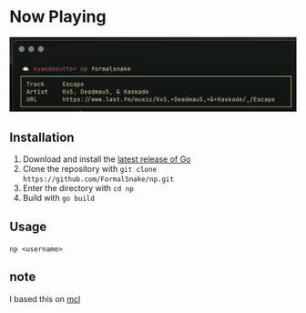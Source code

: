 # Now Playing

![image](https://raw.githubusercontent.com/FormalSnake/np/main/asset/ss.png)

## Installation
1. Download and install the [latest release of Go](https://go.dev/dl/)
2. Clone the repository with `git clone https://github.com/FormalSnake/np.git`
3. Enter the directory with `cd np`
4. Build with `go build`

## Usage
`np <username>`

## note
I based this on [mcl](https://github.com/Sophed/mcl)
